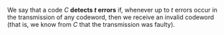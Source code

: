 We say that a code $C$ **detects $t$ errors** if, whenever up to $t$ errors occur in the transmission of any codeword, then we receive an invalid codeword (that is, we know from $C$ that the transmission was faulty).